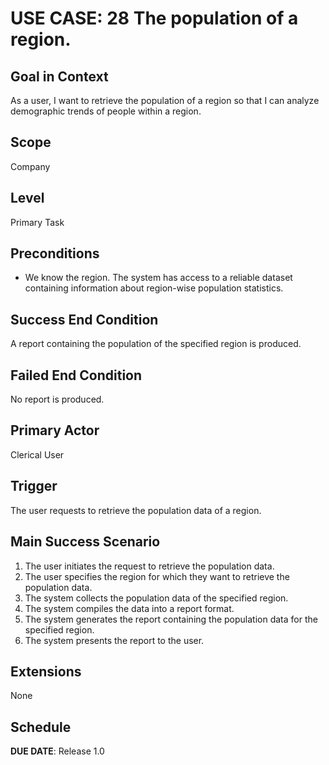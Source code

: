 # USE CASE: 28 The population of a region.

## Goal in Context

As a user, I want to retrieve the population of a region so that I can analyze demographic trends of people within a region.

## Scope

Company

## Level

Primary Task

## Preconditions

- We know the region. The system has access to a reliable dataset containing information about region-wise population statistics.

## Success End Condition

A report containing the population of the specified region is produced.

## Failed End Condition

No report is produced.

## Primary Actor

Clerical User

## Trigger

The user requests to retrieve the population data of a region.

## Main Success Scenario

1. The user initiates the request to retrieve the population data.
2. The user specifies the region for which they want to retrieve the population data.
3. The system collects the population data of the specified region.
4. The system compiles the data into a report format.
5. The system generates the report containing the population data for the specified region.
6. The system presents the report to the user.

## Extensions

None

## Schedule

**DUE DATE**: Release 1.0
